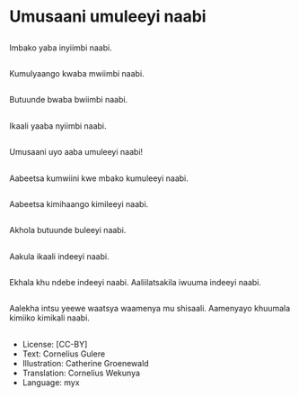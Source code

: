 # Umusaani umuleeyi naabi

##
Imbako yaba inyiimbi
naabi.

##
Kumulyaango kwaba
mwiimbi naabi.

##
Butuunde bwaba
bwiimbi naabi.

##
Ikaali yaaba nyiimbi
naabi.

##
Umusaani uyo aaba
umuleeyi naabi!

##
Aabeetsa kumwiini kwe
mbako kumuleeyi
naabi.

##
Aabeetsa kimihaango
kimileeyi naabi.

##
Akhola butuunde
buleeyi naabi.

##
Aakula ikaali indeeyi
naabi.

##
Ekhala khu ndebe
indeeyi naabi.
Aaliilatsakila iwuuma
indeeyi naabi.

##
Aalekha intsu yeewe
waatsya waamenya mu
shisaali.
Aamenyayo khuumala
kimiiko kimikali naabi.

##
* License: [CC-BY]
* Text: Cornelius Gulere
* Illustration: Catherine Groenewald
* Translation: Cornelius Wekunya
* Language: myx
